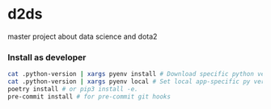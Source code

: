 # d2ds
master project about data science and dota2

### Install as developer
```bash
cat .python-version | xargs pyenv install # Download specific python version with `pyenv`
cat .python-version | xargs pyenv local # Set local app-specific py version
poetry install # or pip3 install -e. 
pre-commit install # for pre-commit git hooks
```